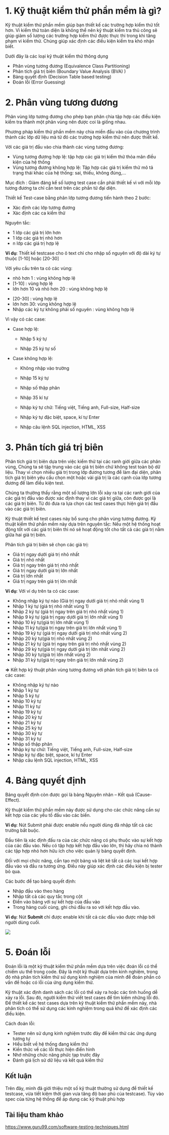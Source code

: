 # 1. Kỹ thuật kiểm thử phần mềm là gì?
Kỹ thuật kiểm thử phần mềm giúp bạn thiết kế các trường hợp kiểm thử tốt hơn. Vì kiểm thử toàn diện là không thể nên kỹ thuật kiểm tra thủ công sẽ giúp giảm số lượng các trường hợp kiểm thử được thực thi trong khi tăng phạm vi kiểm thử. Chúng giúp xác định các điều kiện kiểm tra khó nhận biết.

Dưới đây là các loại kỹ thuật kiểm thử thông dụng

* Phân vùng tương đương (Equivalence Class Partitioning)
* Phân tích giá trị biên (Boundary Value Analysis (BVA) )
* Bảng quyết định (Decision Table based testing)
* Đoán lỗi (Error Guessing)

# 2. Phân vùng tương đương

Phân vùng lớp tương đương cho phép bạn phân chia tập hợp các điều kiện kiểm tra thành một phân vùng nên được coi là giống nhau. 

Phương pháp kiểm thử phần mềm này chia miền đầu vào của chương trình thành các lớp dữ liệu mà từ đó các trường hợp kiểm thử nên được thiết kế.

Với các giá trị đầu vào chia thành các vùng tương đương:
* Vùng tương đương hợp lệ: tập hợp các giá trị kiểm thử thỏa mãn điều kiện của hệ thống
* Vùng tương đương không hợp lệ: Tập hợp các giá trị kiểm thử mô tả trạng thái khác của hệ thống: sai, thiếu, không đúng,...

Mục đích :
Giảm đáng kể số lượng test case cần phải thiết kế vì với mỗi lớp tương đương ta chỉ cần test trên các phần tử đại diện.

Thiết kế Test-case bằng phân lớp tương đương tiến hành theo 2 bước:

*    Xác định các lớp tương đương
*    Xác định các ca kiểm thử

Nguyên tắc:
* 1 lớp các giá trị lớn hơn
* 1 lớp các giá trị nhỏ hơn
* n lớp các giá trị hợp lệ

**Ví dụ**:  Thiết kế testcase cho ô text chỉ cho nhập số nguyên với độ dài ký tự thuộc [1-10] hoặc [20-30]
 
Với yêu cầu trên ta có các vùng:
- nhỏ hơn 1 : vùng không hợp lệ
- [1-10] : vùng hợp lệ
- lớn hơn 10 và  nhỏ hơn 20  : vùng không hợp lệ
* [20-30] : vùng hợp lệ
* lớn hơn 30: vùng không hợp lệ
* Nhập các ký tự không phải số nguyên : vùng không hợp lệ

Vì vậy có các case:
* Case hợp lệ:

     - Nhập 5 ký tự
     
     - Nhập 25 ký tự số
* Case không hợp lệ:

     - Không nhập vào trường
     
     - Nhập 15 ký tự
     
     - Nhập số thập phân
     
     - Nhập 35 kí tự 
     
     - Nhập ký tự chữ: Tiếng việt, Tiếng anh, Full-size, Half-size
     
     - Nhập ký tự đặc biệt, space, kí tự Enter
     
     - Nhập câu lệnh SQL injection, HTML, XSS
 
 
# 3. Phân tích giá trị biên
Phân tích giá trị biên dựa trên việc kiểm thử tại các ranh giới giữa các phân vùng, Chúng ta sẽ tập trung vào các giá trị biên chứ không test toàn bộ dữ liệu. Thay vì chọn nhiều giá trị trong lớp đương tương để làm đại diện, phân tích giá trị biên yêu cầu chọn một hoặc vài giá trị là các cạnh của lớp tương đương để làm điều kiện test.

Chúng ta thường thấy rằng một số lượng lớn lỗi xảy ra tại các ranh giới của các giá trị đầu vào được xác định thay vì các giá trị giữa, còn được gọi là các giá trị biên. Từ đó đưa ra lựa chọn các test cases thực hiện giá trị đầu vào các giá trị biên.

Kỹ thuật thiết kế test cases này bổ sung cho phân vùng tương đương. Kỹ thuật kiểm thử phần mềm này dựa trên nguyên tắc: Nếu một hệ thống hoạt động tốt với các giá trị biên thì nó sẽ hoạt động tốt cho tất cả các giá trị nằm giữa hai giá trị biên.

Phân tích giá trị biên sẽ chọn các giá trị:
* Giá trị ngay dưới giá trị nhỏ nhất
* Giá trị nhỏ nhất
* Giá trị ngay trên giá trị nhỏ nhất
* Giá trị ngay dưới giá trị lớn nhất
* Giá trị lớn nhất
* Giá trị ngay trên giá trị lớn nhất

**Ví dụ**: Với ví dụ trên ta có các case:
* Không nhập ký tự nào (Giá trị ngay dưới giá trị nhỏ nhất vùng 1)
* Nhập 1 ký tự (giá trị nhỏ nhất vùng 1)
* Nhập 2 ký tự (giá trị ngay trên giá trị nhỏ nhất vùng 1)
* Nhập 9 ký tự (giá trị ngay dưới giá trị lớn nhất vùng 1)
* Nhập 10 ký tự(giá trị lớn nhất vùng 1)
* Nhập 11 ký tự(giá trị ngay trên giá trị lớn nhất vùng 1)
* Nhập 19 ký tự (giá trị ngay dưới giá trị nhỏ nhất vùng 2)
* Nhập 20 ký tự(giá trị nhỏ nhất vùng 2)
* Nhập 21 ký tự (giá trị ngay trên giá trị nhỏ nhất vùng 2)
* Nhập 29 ký tự(giá trị ngay dưới giá trị lớn nhất vùng 2)
* Nhập 30 ký tự(giá trị lớn nhất vùng 2)
* Nhập 31 ký tự(giá trị ngay trên giá trị lớn nhất vùng 2)

 
**=>** Kết  hợp kỹ thuật phân vùng tương đương với phân tích giá trị biên ta có các case:
* Không nhập ký tự nào
* Nhập 1 ký tự 
* Nhập 5 ký tự 
* Nhập 10 ký tự 
* Nhập 11 ký tự 
* Nhập 19 ký tự 
* Nhập 20 ký tự 
* Nhập 21 ký tự 
* Nhập 25 ký tự 
* Nhập 30 ký tự 
* Nhập 31 ký tự 
*  Nhập số thập phân   
*  Nhập ký tự chữ: Tiếng việt, Tiếng anh, Full-size, Half-size    
*  Nhập ký tự đặc biệt, space, kí tự Enter   
*  Nhập câu lệnh SQL injection, HTML, XSS
# 4. Bảng quyết định
Bảng quyết định còn được gọi là bảng Nguyên nhân – Kết quả (Cause-Effect). 

Kỹ thuật kiểm thử phần mềm này được sử dụng cho các chức năng cần  sự kết hợp của các yếu tố đầu vào các biến. 

**Ví dụ**: Nút Submit phải được enable nếu người dùng đã nhập tất cả các trường bắt buộc.

Đầu tiên là xác định đấu ra của các chức năng có phụ thuộc vào sự kết hợp của các đầu vào. Nếu có tập hợp kết hợp đầu vào lớn, thì hãy chia nó thành các tập hợp nhỏ hơn hữu ích cho việc quản lý bảng quyết định.

Đối với mọi chức năng, cần tạo một bảng và liệt kê tất cả các loại kết hợp đầu vào và đầu ra tương ứng. Điều này giúp xác định các điều kiện bị tester bỏ qua.

Các bước để tạo bảng quyết định:
* Nhập đầu vào theo hàng
* Nhập tất cả các quy tắc trong cột
* Điền vào bảng với sự kết hợp của đầu vào
* Trong hàng cuối cùng, ghi chú đầu ra so với kết hợp đầu vào.

**Ví dụ**: Nút **Submit** chỉ được enable khi tất cả các đầu vào được nhập bởi người dùng cuối.
 
![](https://images.viblo.asia/a1543971-7caa-4b0d-9a66-746f560d705a.png)



# 5. Đoán lỗi
Đoán lỗi là một kỹ thuật kiểm thử phần mềm dựa trên việc đoán lỗi có thể chiếm ưu thế trong code. Đây là một kỹ thuật dựa trên kinh nghiệm, trong đó nhà phân tích kiểm thử sử dụng kinh nghiệm của mình để đoán phần có vấn đề hoặc có lỗi của ứng dụng kiểm thử.

Kỹ thuật xác định danh sách các lỗi có thể xảy ra hoặc các tình huống dễ xảy ra lỗi. Sau đó, người kiểm thử viết test cases để tìm kiếm những lỗi đó. Để thiết kế các test cases dựa trên kỹ thuật kiểm thử phần mềm này, nhà phân tích có thể sử dụng các kinh nghiệm trong quá khứ để xác định các điều kiện.

Cách đoán lỗi:
* Tester nên sử dụng kinh nghiệm trước đây để kiểm thử các ứng dụng tương tự
* Hiểu biết về hệ thống đang kiểm thử
* Kiến thức về các lỗi thực hiện điển hình
* Nhớ những chức năng phức tạp trước đây
* Đánh giá lịch sử dữ liệu và kết quả kiểm thử

## Kết luận
Trên đây, mình đã giới thiệu một số kỹ thuật thường sử dụng để thiết kế testcase, vừa tiết kiệm thời gian vưa tăng độ bao phủ của testcase). Tùy vào spec của từng hệ thống để áp dụng các kỹ thuật phù hợp

## Tài liệu tham khảo
https://www.guru99.com/software-testing-techniques.html